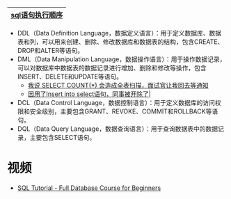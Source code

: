 
[sql语句执行顺序](https://www.jianshu.com/p/bb19b6b0fdc3)|
---|

* DDL（Data Definition Language，数据定义语言）：用于定义数据库、数据表和列，可以用来创建、删除、修改数据库和数据表的结构，包含CREATE、DROP和ALTER等语句。
* DML（Data Manipulation Language，数据操作语言）：用于操作数据记录，可以对数据库中数据表的数据记录进行增加、删除和修改等操作，包含INSERT、DELETE和UPDATE等语句。
  * [我说 SELECT COUNT(*)  会造成全表扫描，面试官让我回去等通知](https://www.jianshu.com/p/9ea7ae51d01a)
  * [因用了Insert into select语句，同事被开除了](https://www.jianshu.com/p/88c58a09f95a)|
* DCL（Data Control Language，数据控制语言）：用于定义数据库的访问权限和安全级别，主要包含GRANT、REVOKE、COMMIT和ROLLBACK等语句。
* DQL（Data Query Language，数据查询语言）：用于查询数据表中的数据记录，主要包含SELECT语句。







# 视频

 * [SQL Tutorial - Full Database Course for Beginners](https://www.youtube.com/watch?v=HXV3zeQKqGY)

